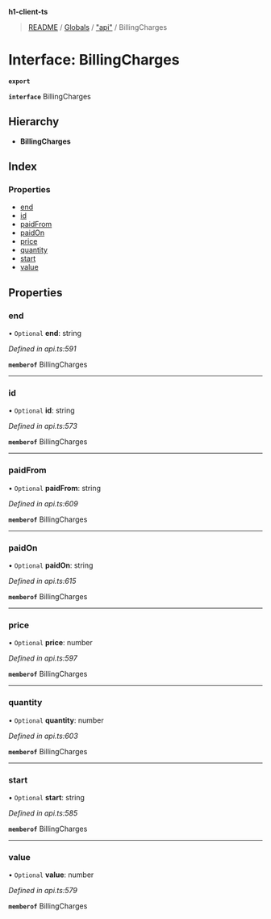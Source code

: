 **h1-client-ts**

> [README](../README.md) / [Globals](../globals.md) / ["api"](../modules/_api_.md) / BillingCharges

# Interface: BillingCharges

**`export`** 

**`interface`** BillingCharges

## Hierarchy

* **BillingCharges**

## Index

### Properties

* [end](_api_.billingcharges.md#end)
* [id](_api_.billingcharges.md#id)
* [paidFrom](_api_.billingcharges.md#paidfrom)
* [paidOn](_api_.billingcharges.md#paidon)
* [price](_api_.billingcharges.md#price)
* [quantity](_api_.billingcharges.md#quantity)
* [start](_api_.billingcharges.md#start)
* [value](_api_.billingcharges.md#value)

## Properties

### end

• `Optional` **end**: string

*Defined in api.ts:591*

**`memberof`** BillingCharges

___

### id

• `Optional` **id**: string

*Defined in api.ts:573*

**`memberof`** BillingCharges

___

### paidFrom

• `Optional` **paidFrom**: string

*Defined in api.ts:609*

**`memberof`** BillingCharges

___

### paidOn

• `Optional` **paidOn**: string

*Defined in api.ts:615*

**`memberof`** BillingCharges

___

### price

• `Optional` **price**: number

*Defined in api.ts:597*

**`memberof`** BillingCharges

___

### quantity

• `Optional` **quantity**: number

*Defined in api.ts:603*

**`memberof`** BillingCharges

___

### start

• `Optional` **start**: string

*Defined in api.ts:585*

**`memberof`** BillingCharges

___

### value

• `Optional` **value**: number

*Defined in api.ts:579*

**`memberof`** BillingCharges
